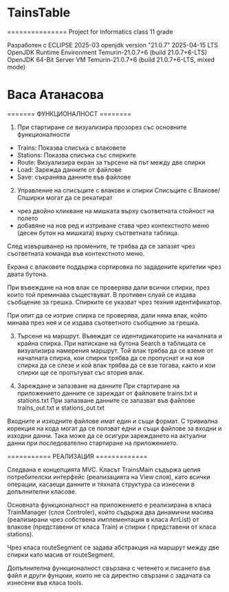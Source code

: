# TainsTable
===============
Project for Informatics class 11 grade

Разработен с ECLIPSE 2025-03
openjdk version "21.0.7" 2025-04-15 LTS
OpenJDK Runtime Environment Temurin-21.0.7+6 (build 21.0.7+6-LTS)
OpenJDK 64-Bit Server VM Temurin-21.0.7+6 (build 21.0.7+6-LTS, mixed mode)

Васа Атанасова
===============


======= ФУНКЦИОНАЛНОСТ ========

1. При стартиране се визуализира прозорез със основните функционалности
- Trains: Показва списъка с влаковете
- Stations: Показва списъка със спирките
- Route: Визуализира екран за търсене на път между две спирки
- Load: Зарежда данните от файлове
- Save: съхранява данните във файлове

2. Управление на списъците с влакове и спирки
Списъците с Влакове/Спширки могат да се рекатират 
 - чрез двойно кликване на мишката върху съответната стойност на полето
 - добавяне на нов ред и изтриване става чрез контекстното меню (десен бутон на мишката) върху съответната таблица.

След извършванер на промените, те трябва да се запазят чрез съответната команда във контекстното меню.

Екрана с влаковете поддържа сортировка по зададените критетии чрез двата бутона.

При въвеждане на нов влак се проверява дали всички спирки, през които той преминава съществуват.
В противен слуай се издава съобщение за грешка.
Спирките се указват чрез техния идентификатор.


При опит да се изтрие спирка се проверява, дали няма влак, който минава през нея и се 
издава съответното съобщение за грешка.

3. Търсене на маршрут.
Въвеждат се идентидикаторите на началната и крайна спирка. При натискане на бутона Search в 
таблицата се визуализира намерения маршрут. Той влак трябва да се вземе от началната спирка, 
кои спирки трябва да се пропуснат и на коя спирка да се слезе и кой влак трябва да се взе тогава,
както и кои спирки ще се пропътуват със втория влак.

4. Зареждане и запазване на данните
При стартиране на приложението данните се зареждат от файловете trains.txt и stations.txt 
При запазване данните се запазват във файлове trains_out.txt и stations_out.txt 

Входните и изходните файлове имат един и същи формат. 
С тривиална корекция на кода могат да се ползват едни и същи файлове за входни и изходни данни.
Така може да се осигури зареждането на актуални данни при последователно стартиране на приложението.



=========== РЕАЛИЗАЦИЯ =============

Следвана е концепцията MVC.
Класът TrainsMain съдържа целия потребителски интерфейс (реализацията на View слоя), като всички операции, 
касаещи данните и тяхната структура са изнесени в допълнителни класове.

Основната функционалност на приложението е реализирана в класа TrainManager (слоя Controler),
който съдържа два динамични масива (реализирани чрез собствена имплементация в класа ArrList) 
от влакове (представени от класа Train) и спирки ( представени от класа stations).

Чрез класа routeSegment се задава абстракция на маршрут между две спирки като масив от routeSegment.

Допълнителна функционалност свързана с четенето и писането във файл и други фунцкии, които не са директно свързани 
с задачата са изнесени във класа tools.
